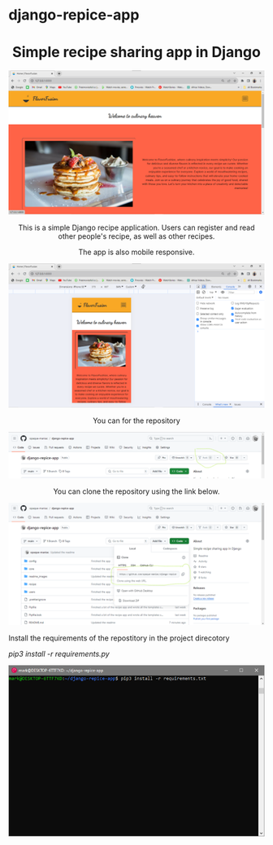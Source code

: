 # django-repice-app
<h1 style="text-align: center; width: 100%;">Simple recipe sharing app in Django</h1>
<div>
    <img src="./readme_images/screenshot-1.png" alt="screenshot">
</div>
<p style="text-align: center;">
    This is a simple Django recipe application. Users can register and read other people's recipe, as well as other recipes.
</p>
<p style="text-align: center;">
    The app is also mobile responsive.
</p>
<div>
    <img src="./readme_images/screenshot-2.png" alt="mobile responsive">
</div>
<p style="text-align: center">
    You can for the repository
</p>
<img src="./readme_images/screenshot-4.png" alt="fork repository">
<p style="text-align: center;">
    You can clone the repository using the link below.
</p>
<div>
    <img src="./readme_images/screenshots-3.png" alt="clpne imsgrs">
</div>
<p>
    Install the requirements of the repostitory in the project direcotory   
</p>
<p><i>pip3 install -r requirements.py</i></p>
<div>
    <img src="./readme_images/screenshot-5.png" alt="Install requirements">
</div>
